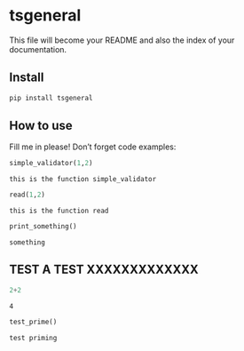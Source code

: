tsgeneral
================

<!-- WARNING: THIS FILE WAS AUTOGENERATED! DO NOT EDIT! -->

This file will become your README and also the index of your
documentation.

## Install

``` sh
pip install tsgeneral
```

## How to use

Fill me in please! Don’t forget code examples:

``` python
simple_validator(1,2)
```

    this is the function simple_validator

``` python
read(1,2)
```

    this is the function read

``` python
print_something()
```

    something

## TEST A TEST XXXXXXXXXXXXX

``` python
2+2
```

    4

``` python
test_prime()
```

    test priming
